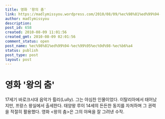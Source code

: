 ```yaml
---
title: 영화 '왕의 춤'
link: https://madlymissyou.wordpress.com/2010/08/09/%ec%98%81%ed%99%94-%ec%99%95%ec%9d%98-%ec%b6%a4/
author: madlymissyou
description: 
post_id: 658
created: 2010-08-09 11:01:56
created_gmt: 2010-08-09 02:01:56
comment_status: open
post_name: %ec%98%81%ed%99%94-%ec%99%95%ec%9d%98-%ec%b6%a4
status: publish
post_type: post
layout: post
---
```


# 영화 '왕의 춤'

17세기 바로크시대 음악가 륄리(Lully). 그는 야심찬 인물이었다. 이탈리아에서 태어났지만, 프랑스 왕실에서 출세한다. 태양왕 루이 14세의 든든한 동지를 자처하며 그 권력을 적절히 활용했다. 영화 <왕의 춤>은 그의 야욕을 잘 그려낸 수작.